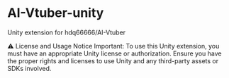 # AI-Vtuber-unity
Unity extension for hdq66666/AI-Vtuber 

⚠️ License and Usage Notice
Important: To use this Unity extension, you must have an appropriate Unity license or authorization. Ensure you have the proper rights and licenses to use Unity and any third-party assets or SDKs involved.
